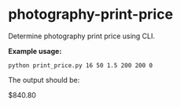 # photography-print-price
Determine photography print price using CLI.


**Example usage:**

```
python print_price.py 16 50 1.5 200 200 0
```

The output should be:

$840.80
